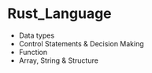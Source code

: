 # Rust_Language
- Data types
- Control Statements & Decision Making
- Function
- Array, String & Structure
